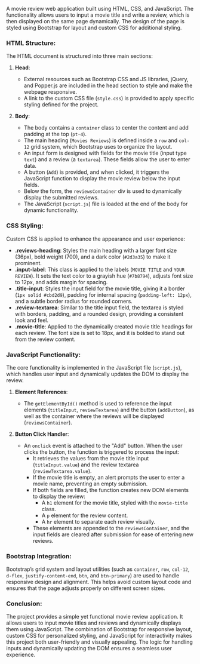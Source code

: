 A movie review web application built using HTML, CSS, and JavaScript. The functionality allows users to input a movie title and write a review, which is then displayed on the same page dynamically. The design of the page is styled using Bootstrap for layout and custom CSS for additional styling.

### HTML Structure:
The HTML document is structured into three main sections:
1. **Head**: 
   - External resources such as Bootstrap CSS and JS libraries, jQuery, and Popper.js are included in the head section to style and make the webpage responsive.
   - A link to the custom CSS file (`style.css`) is provided to apply specific styling defined for the project.
   
2. **Body**:
   - The body contains a `container` class to center the content and add padding at the top (`pt-4`).
   - The main heading (`Movies Reviews`) is defined inside a `row` and `col-12` grid system, which Bootstrap uses to organize the layout.
   - An input form is designed with fields for the movie title (input type `text`) and a review (a `textarea`). These fields allow the user to enter data.
   - A button (`Add`) is provided, and when clicked, it triggers the JavaScript function to display the movie review below the input fields.
   - Below the form, the `reviewsContainer` div is used to dynamically display the submitted reviews.
   - The JavaScript (`script.js`) file is loaded at the end of the body for dynamic functionality.

### CSS Styling:
Custom CSS is applied to enhance the appearance and user experience:
- **.reviews-heading**: Styles the main heading with a larger font size (36px), bold weight (700), and a dark color (`#2d3a35`) to make it prominent.
- **.input-label**: This class is applied to the labels (`MOVIE TITLE` and `YOUR REVIEW`). It sets the text color to a grayish hue (`#7b8794`), adjusts font size to 12px, and adds margin for spacing.
- **.title-input**: Styles the input field for the movie title, giving it a border (`1px solid #cbd2d9`), padding for internal spacing (`padding-left: 12px`), and a subtle border radius for rounded corners.
- **.review-textarea**: Similar to the title input field, the textarea is styled with borders, padding, and a rounded design, providing a consistent look and feel.
- **.movie-title**: Applied to the dynamically created movie title headings for each review. The font size is set to 18px, and it is bolded to stand out from the review content.

### JavaScript Functionality:
The core functionality is implemented in the JavaScript file (`script.js`), which handles user input and dynamically updates the DOM to display the review.

1. **Element References**:
   - The `getElementById()` method is used to reference the input elements (`titleInput`, `reviewTextarea`) and the button (`addButton`), as well as the container where the reviews will be displayed (`reviewsContainer`).

2. **Button Click Handler**:
   - An `onclick` event is attached to the "Add" button. When the user clicks the button, the function is triggered to process the input:
     - It retrieves the values from the movie title input (`titleInput.value`) and the review textarea (`reviewTextarea.value`).
     - If the movie title is empty, an alert prompts the user to enter a movie name, preventing an empty submission.
     - If both fields are filled, the function creates new DOM elements to display the review: 
       - A `h1` element for the movie title, styled with the `movie-title` class.
       - A `p` element for the review content.
       - A `hr` element to separate each review visually.
     - These elements are appended to the `reviewsContainer`, and the input fields are cleared after submission for ease of entering new reviews.

### Bootstrap Integration:
Bootstrap’s grid system and layout utilities (such as `container`, `row`, `col-12`, `d-flex`, `justify-content-end`, `btn`, and `btn-primary`) are used to handle responsive design and alignment. This helps avoid custom layout code and ensures that the page adjusts properly on different screen sizes.

### Conclusion:
The project provides a simple yet functional movie review application. It allows users to input movie titles and reviews and dynamically displays them using JavaScript. The combination of Bootstrap for responsive layout, custom CSS for personalized styling, and JavaScript for interactivity makes this project both user-friendly and visually appealing. The logic for handling inputs and dynamically updating the DOM ensures a seamless user experience.
